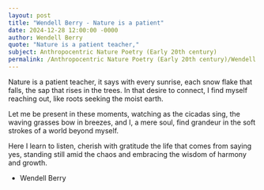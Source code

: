 ```yaml
---
layout: post
title: "Wendell Berry - Nature is a patient"
date: 2024-12-28 12:00:00 -0000
author: Wendell Berry
quote: "Nature is a patient teacher,"
subject: Anthropocentric Nature Poetry (Early 20th century)
permalink: /Anthropocentric Nature Poetry (Early 20th century)/Wendell Berry/Wendell Berry - Nature is a patient
---
```


Nature is a patient teacher,
   it says with every sunrise,
   each snow flake that falls,
   the sap that rises in the trees.
   In that desire to connect,
   I find myself reaching out,
   like roots seeking the moist earth.

   Let me be present in these moments,
   watching as the cicadas sing,
   the waving grasses bow in breezes,
   and I, a mere soul,
   find grandeur in the soft strokes
   of a world beyond myself.

   Here I learn to listen,
   cherish with gratitude
   the life that comes from saying yes,
   standing still amid the chaos
   and embracing the wisdom
   of harmony and growth.


- Wendell Berry

